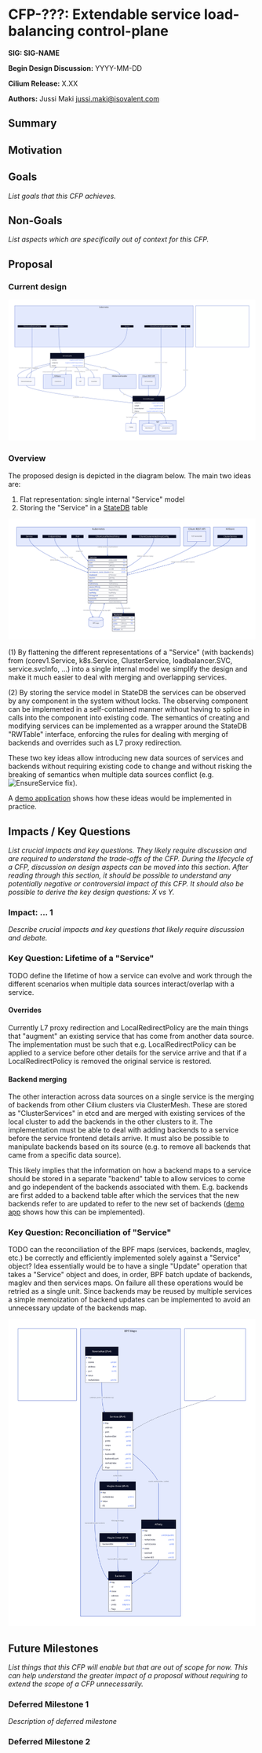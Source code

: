 # CFP-???: Extendable service load-balancing control-plane

**SIG: SIG-NAME**

**Begin Design Discussion:** YYYY-MM-DD

**Cilium Release:** X.XX

**Authors:** Jussi Maki <jussi.maki@isovalent.com>

## Summary

## Motivation


## Goals

_List goals that this CFP achieves._

## Non-Goals

_List aspects which are specifically out of context for this CFP._

## Proposal

### Current design

![current design](current.svg)

### Overview

The proposed design is depicted in the diagram below. The main two ideas are:
1) Flat representation: single internal "Service" model
2) Storing the "Service" in a [StateDB](https://github.com/cilium/statedb) table

![proposal](highlevel.svg)

(1) By flattening the different representations of a "Service" (with backends)
from (corev1.Service, k8s.Service, ClusterService, loadbalancer.SVC, service.svcInfo, ...)
into a single internal model we simplify the design and make it much easier to deal with
merging and overlapping services.

(2) By storing the service model in StateDB the services can be observed by any component
in the system without locks. The observing component can be implemented in a self-contained
manner without having to splice in calls into the component into existing code. The semantics
of creating and modifying services can be implemented as a wrapper around the StateDB "RWTable"
interface, enforcing the rules for dealing with merging of backends and overrides such as L7
proxy redirection.

These two key ideas allow introducing new data sources of services and backends without requiring
existing code to change and without risking the breaking of semantics when multiple data sources
conflict (e.g. ![EnsureService fix](https://github.com/cilium/cilium/pull/13274)).

A [demo application](https://github.com/cilium/cilium/pull/30036) shows how these ideas would be
implemented in practice.

## Impacts / Key Questions

_List crucial impacts and key questions. They likely require discussion and are required to understand the trade-offs of the CFP. During the lifecycle of a CFP, discussion on design aspects can be moved into this section. After reading through this section, it should be possible to understand any potentially negative or controversial impact of this CFP. It should also be possible to derive the key design questions: X vs Y._

### Impact: ... 1

_Describe crucial impacts and key questions that likely require discussion and debate._

### Key Question: Lifetime of a "Service"

TODO define the lifetime of how a service can evolve and work through the different
scenarios when multiple data sources interact/overlap with a service.

#### Overrides

Currently L7 proxy redirection and LocalRedirectPolicy are the main things that
"augment" an existing service that has come from another data source. The implementation
must be such that e.g. LocalRedirectPolicy can be applied to a service before other details
for the service arrive and that if a LocalRedirectPolicy is removed the original service is
restored.

#### Backend merging

The other interaction across data sources on a single service is the merging of backends
from other Cilium clusters via ClusterMesh. These are stored as "ClusterServices" in etcd
and are merged with existing services of the local cluster to add the backends in the other
clusters to it. The implementation must be able to deal with adding backends to a service
before the service frontend details arrive. It must also be possible to manipulate backends
based on its source (e.g. to remove all backends that came from a specific data source).

This likely implies that the information on how a backend maps to a service should be stored
in a separate "backend" table to allow services to come and go independent of the backends
associated with them. E.g. backends are first added to a backend table after which the
services that the new backends refer to are updated to refer to the new set of backends
([demo app](https://github.com/cilium/cilium/pull/30036/files#diff-888b31f33198e7ac2cfc535e0903c2e588d1e80e0fcb7f566cdbaa701642c01cR66)
shows how this can be implemented).

### Key Question: Reconciliation of "Service"

TODO can the reconciliation of the BPF maps (services, backends, maglev, etc.) be correctly and efficiently
implemented solely against a "Service" object? Idea essentially would be to have a single "Update" operation
that takes a "Service" object and does, in order, BPF batch update of backends, maglev and then services maps.
On failure all these operations would be retried as a single unit. Since backends may be reused by multiple
services a simple memoization of backend updates can be implemented to avoid an unnecessary update of the backends map.

![low-level](lowlevel.svg)

## Future Milestones

_List things that this CFP will enable but that are out of scope for now. This can help understand the greater impact of a proposal without requiring to extend the scope of a CFP unnecessarily._

### Deferred Milestone 1

_Description of deferred milestone_

### Deferred Milestone 2

